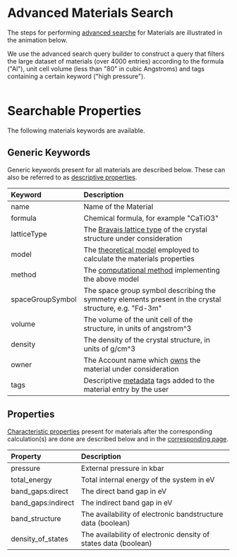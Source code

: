 # Advanced Materials Search

The steps for performing [advanced searche](/entities-general/actions/advanced-search.md) for Materials are illustrated in the animation below. 

We use the advanced search query builder to construct a query that filters the large dataset of materials (over 4000 entries) according to the formula ("Al"), unit cell volume (less than "80" in cubic Angstroms) and tags containing a certain keyword ("high pressure").

<img data-gifffer="/images/advanced_search.gif" />

# Searchable Properties 

The following materials keywords are available.

## Generic Keywords

Generic keywords present for all materials are described below. These can also be referred to as [descriptive properties](/data/convention/structured.md#by-relation-to-workflow).

| Keyword    |   Description      |  
| :-------- |:----------- |
| name | Name of the Material | 
| formula | Chemical formula, for example "CaTiO3" | 
| latticeType | The [Bravais lattice type](/materials-designer/source-editor/lattice.md) of the crystal structure under consideration |
| model  | The [theoretical model](/models/overview.md) employed to calculate the materials properties  | 
| method | The [computational method](/methods/overview.md) implementing the above model |  
| spaceGroupSymbol | The space group symbol describing the symmetry elements present in the crystal structure, e.g. "Fd-3m" | 
| volume  | The volume of the unit cell of the structure, in units of angstrom^3 | 
| density | The density of the crystal structure, in units of g/cm^3 | 
| owner | The Account name which [owns](/entities-general/ownership.md) the material under consideration  |
| tags | Descriptive [metadata](/entities-general/data.md#Metadata) tags added to the material entry by the user  |

## Properties

[Characteristic properties](/data/convention/structured.md#by-relation-to-workflow) present for materials after the corresponding calculation(s) are done are described below and in the [corresponding page](/materials/properties.md).

| Property    |   Description      |  
| :-------- |:----------- |
| pressure | External pressure in kbar | 
| total_energy | Total internal energy of the system in eV | 
| band_gaps:direct | The direct band gap in eV   | 
| band_gaps:indirect | The indirect band gap in eV  |
| band_structure | The availability of electronic bandstructure data (boolean) |
| density_of_states | The availability of electronic density of states data (boolean) |
